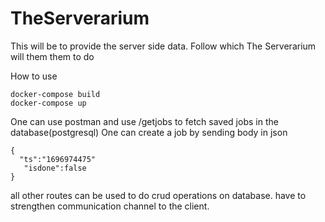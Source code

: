 # TheServerarium
This will be to provide the server side data.
Follow which The Serverarium will them them to do

How to use
```
docker-compose build
docker-compose up
```
One can use postman and use /getjobs to fetch saved jobs in the database(postgresql)
One can create a job by sending body in json
```
{
  "ts":"1696974475"
   "isdone":false
}

```

all other routes can be used to do crud operations on database.
have to strengthen communication channel to the client.
